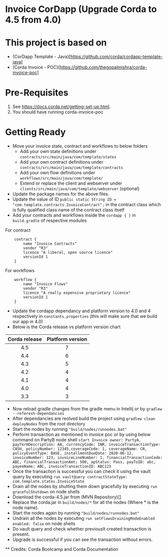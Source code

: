 # Invoice CorDapp (Upgrade Corda to 4.5 from 4.0)

# This project is based on  

 * (CorDapp Template - Java)[https://github.com/corda/cordapp-template-java] 
 * (Corda Invoice - POC)[https://github.com/thegopalmishra/corda-invoice-poc]

# Pre-Requisites

1. See https://docs.corda.net/getting-set-up.html.
2. You should have running corda-invoice-poc

# Getting Ready

* Move your invoice state, contract and workflows to below folders
  - Add your own state definitions under `contracts/src/main/java/com/template/states`
  - Add your own contract definitions under `contracts/src/main/java/com/template/contracts`
  - Add your own flow definitions under `workflows/src/main/java/com/template/`
  - Extend or replace the client and webserver under `clients/src/main/java/com/template/webserver` (optional)
* Update the package names for the above files.
* Update the value of ID `public static String ID = "com.template.contracts.InvoiceContract";` in the contract class which is fully qualified class name of the contract class itself
* Add your contracts and workflows inside the `cordapp { }` in `build.gradle` of respective modules

For contract
````
    contract {
        name "Invoice Contracts"
        vendor "R3"
        licence "A liberal, open source licence"
        versionId 1
    }
````
For workflows 
````
    workflow {
        name "Invoice Flows"
        vendor "R3"
        licence "A really expensive proprietary licence"
        versionId 1
    }
````
* Update the cordapp dependancy and platform version to 4.0 and 4 respectively in `constants.properties` (this will make sure that we build our app in 4.0)
* Below is the Corda release vs platform version chart

| Corda release | Platform version |
|:-------------:|:----------------:|
|      4.5      |         7        |
|      4.4      |         6        |
|      4.3      |         5        |
|      4.2      |         4        |
|      4.1      |         4        |
|      4.0      |         4        |
|      3.3      |         3        |
	    
* Now reload gradle changes from the gradle menu in Intellij or by `gradlew --referesh-dependancies`
* After dependancies are reolved build the project using `gradlew clean deployNodes` from the root directory
* Start the nodes by running `"build/nodes/runnodes.bat"`
* Perform transaction as mentioned in invoice poc or by using below command on PartyB node shell
`start Invoice owner: PartyA, payTermDescription: AA, currencyCode: INR, invoiceTransactionType: CASH, policyNumber: 12345,coverageCode: 1, coverageName: CN, policyEventType: BASE, installmentDueDate: 2020-06-12, invoiceNumber: 123, invoiceLineNumber: 1, financialTransactionCode: ABC, financialTransactionAmt: 500, apStatus: Pass, payToID: abc, payeeName: ABC, invoiceTransactionID: ABC123`
* Once the transaction is successful you can check it using the vault query by executing `run vaultQuery contractStateType: com.template.states.InvoiceState`
* Drain all the nodes by shutting them down gracefully by executing `run gracefulShutdown` on node shells
* Download the corda-4.5.jar from (MVN Repository)[]
* Replace the corda.jar in `build/nodes/*` for all the nodes (Where * is the node name).
* Start the nodes again by running `"build/nodes/runnodes.bat"`
* Undrain all the nodes by executing `run setFlowsDrainingModeEnabled enabled: false` on node shells
* Do vault query and check whether previouslt created transaction is present.
* Upgrade is successful if you can see the transaction without errors.


** Credits: Corda Bootcamp and Corda Documentation


